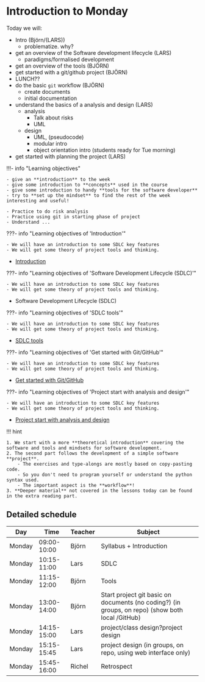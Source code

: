 # Introduction to Monday

Today we will:

- Intro (Björn/(LARS))
    - problematize. why?
- get an overview of the Software development lifecycle (LARS)
    - paradigms/formalised development
- get an overview of the tools (BJÖRN)
- get started with a git/github project (BJÖRN)
- LUNCH??
- do the basic `git` workflow (BJÖRN)
   - create documents
   - initial documentation
- understand the basics of a analysis and design (LARS)
    - analysis
      - Talk about risks
      - UML
    - design
      - UML, (pseudocode)
      - modular intro
      - object orientation intro (students ready for Tue morning)
- get started with planning the project (LARS)

!!!- info "Learning objectives"

    - give an **introduction** to the week
    - give some introduction to **concepts** used in the course
    - give some introduction to handy **tools for the software developer**
    - try to **set up the mindset** to find the rest of the week interesting and useful!
    
    - Practice to do risk analysis
    - Practice using git in starting phase of project
    - Understand ...


???- info "Learning objectives of 'Introduction'"

    - We will have an introduction to some SDLC key features
    - We will get some theory of project tools and thinking.

- [Introduction](introductions/intro.md)

???- info "Learning objectives of 'Software Development Lifecycle (SDLC)'"

    - We will have an introduction to some SDLC key features
    - We will get some theory of project tools and thinking.

- Software Development Lifecycle (SDLC)

???- info "Learning objectives of 'SDLC tools'"

    - We will have an introduction to some SDLC key features
    - We will get some theory of project tools and thinking.

- [SDLC tools](introductions/sdlc_tools.md)

???- info "Learning objectives of 'Get started with Git/GitHub'"

    - We will have an introduction to some SDLC key features
    - We will get some theory of project tools and thinking.

- [Get started with Git/GitHub](project_start/startup.md)


???- info "Learning objectives of 'Project start with analysis and design'"

    - We will have an introduction to some SDLC key features
    - We will get some theory of project tools and thinking.

- [Project start with analysis and design](project_start/analysis_design.md)

!!! hint

    1. We start with a more **theoretical introduction** covering the software and tools and mindsets for software development.
    2. The second part follows the development of a simple software **project**.
        - The exercises and type-alongs are mostly based on copy-pasting code.
        - So you don't need to program yourself or understand the python syntax used.
        - The important aspect is the **workflow**!
    3. **Deeper material** not covered in the lessons today can be found in the extra reading part.


## Detailed schedule

Day      |Time       |Teacher|Subject
---------|-----------|-------|-----------------------------------------------------------
Monday   |09:00-10:00|Björn |Syllabus + Introduction 
Monday   |10:15-11:00|Lars | SDLC
Monday   |11:15-12:00|Björn |Tools
Monday   |13:00-14:00|Björn  |Start project git basic on documents (no coding?) (in groups, on repo) (show both local /GitHub)
Monday   |14:15-15:00|Lars  |project/class design?project design
Monday   |15:15-15:45|Lars |project design (in groups, on repo, using web interface only)
Monday   |15:45-16:00|Richel |Retrospect

